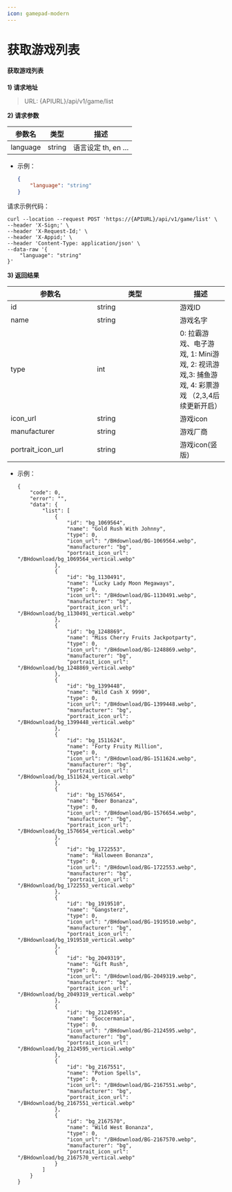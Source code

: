 ```yaml
---
icon: gamepad-modern
---
```


# 获取游戏列表

#### 获取游戏列表 <a href="#h3-u83b7u53d6u6e38u620fu5217u8868" id="h3-u83b7u53d6u6e38u620fu5217u8868"></a>

**1) 请求地址**

> URL: {APIURL}/api/v1/game/list

**2) 请求参数**

| 参数名      | 类型     | 描述            |
| -------- | ------ | ------------- |
| language | string | 语言设定 th, en … |

* 示例：
  
  ```json
  {
      "language": "string"
  }
  ```

请求示例代码：

```
curl --location --request POST 'https://{APIURL}/api/v1/game/list' \
--header 'X-Sign;' \
--header 'X-Request-Id;' \
--header 'X-Appid;' \
--header 'Content-Type: application/json' \
--data-raw '{
    "language": "string"
}'
```

**3) 返回结果**

<table><thead><tr><th width="184">参数名</th><th width="176">类型</th><th>描述</th></tr></thead><tbody><tr><td>id</td><td>string</td><td>游戏ID</td></tr><tr><td>name</td><td>string</td><td>游戏名字</td></tr><tr><td>type</td><td>int</td><td>0: 拉霸游戏、电子游戏, 1: Mini游戏, 2: 视讯游戏,3: 捕鱼游戏, 4: 彩票游戏 （2,3,4后续更新开启）</td></tr><tr><td>icon_url</td><td>string</td><td>游戏icon</td></tr><tr><td>manufacturer</td><td>string</td><td>游戏厂商</td></tr><tr><td>portrait_icon_url</td><td>string</td><td>游戏icon(竖版)</td></tr></tbody></table>

* 示例：
  
  ```
  {
      "code": 0,
      "error": "",
      "data": {
          "list": [
              {
                  "id": "bg_1069564",
                  "name": "Gold Rush With Johnny",
                  "type": 0,
                  "icon_url": "/BHdownload/BG-1069564.webp",
                  "manufacturer": "bg",
                  "portrait_icon_url": "/BHdownload/bg_1069564_vertical.webp"
              },
              {
                  "id": "bg_1130491",
                  "name": "Lucky Lady Moon Megaways",
                  "type": 0,
                  "icon_url": "/BHdownload/BG-1130491.webp",
                  "manufacturer": "bg",
                  "portrait_icon_url": "/BHdownload/bg_1130491_vertical.webp"
              },
              {
                  "id": "bg_1248869",
                  "name": "Miss Cherry Fruits Jackpotparty",
                  "type": 0,
                  "icon_url": "/BHdownload/BG-1248869.webp",
                  "manufacturer": "bg",
                  "portrait_icon_url": "/BHdownload/bg_1248869_vertical.webp"
              },
              {
                  "id": "bg_1399448",
                  "name": "Wild Cash X 9990",
                  "type": 0,
                  "icon_url": "/BHdownload/BG-1399448.webp",
                  "manufacturer": "bg",
                  "portrait_icon_url": "/BHdownload/bg_1399448_vertical.webp"
              },
              {
                  "id": "bg_1511624",
                  "name": "Forty Fruity Million",
                  "type": 0,
                  "icon_url": "/BHdownload/BG-1511624.webp",
                  "manufacturer": "bg",
                  "portrait_icon_url": "/BHdownload/bg_1511624_vertical.webp"
              },
              {
                  "id": "bg_1576654",
                  "name": "Beer Bonanza",
                  "type": 0,
                  "icon_url": "/BHdownload/BG-1576654.webp",
                  "manufacturer": "bg",
                  "portrait_icon_url": "/BHdownload/bg_1576654_vertical.webp"
              },
              {
                  "id": "bg_1722553",
                  "name": "Halloween Bonanza",
                  "type": 0,
                  "icon_url": "/BHdownload/BG-1722553.webp",
                  "manufacturer": "bg",
                  "portrait_icon_url": "/BHdownload/bg_1722553_vertical.webp"
              },
              {
                  "id": "bg_1919510",
                  "name": "Gangsterz",
                  "type": 0,
                  "icon_url": "/BHdownload/BG-1919510.webp",
                  "manufacturer": "bg",
                  "portrait_icon_url": "/BHdownload/bg_1919510_vertical.webp"
              },
              {
                  "id": "bg_2049319",
                  "name": "Gift Rush",
                  "type": 0,
                  "icon_url": "/BHdownload/BG-2049319.webp",
                  "manufacturer": "bg",
                  "portrait_icon_url": "/BHdownload/bg_2049319_vertical.webp"
              },
              {
                  "id": "bg_2124595",
                  "name": "Soccermania",
                  "type": 0,
                  "icon_url": "/BHdownload/BG-2124595.webp",
                  "manufacturer": "bg",
                  "portrait_icon_url": "/BHdownload/bg_2124595_vertical.webp"
              },
              {
                  "id": "bg_2167551",
                  "name": "Potion Spells",
                  "type": 0,
                  "icon_url": "/BHdownload/BG-2167551.webp",
                  "manufacturer": "bg",
                  "portrait_icon_url": "/BHdownload/bg_2167551_vertical.webp"
              },
              {
                  "id": "bg_2167570",
                  "name": "Wild West Bonanza",
                  "type": 0,
                  "icon_url": "/BHdownload/BG-2167570.webp",
                  "manufacturer": "bg",
                  "portrait_icon_url": "/BHdownload/bg_2167570_vertical.webp"
              }
          ]
      }
  }
  ```
